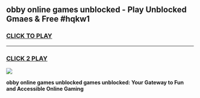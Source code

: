 
## obby online games unblocked - Play Unblocked Gmaes & Free #hqkw1
<h3>
<a href="https://premium.freeplayer.one?title=obby_online_games_unblocked&ref=03M">CLICK TO PLAY</a></h3>
<hr>

<h3>
<a href="https://premium.freeplayer.one?title=obby_online_games_unblocked&ref=03M">CLICK 2 PLAY</a>
  
</h3>

<a href="https://premium.freeplayer.one?title=obby_online_games_unblocked&ref=03M"><img src="https://clearcache.store/games.png"></a>


**obby online games unblocked games unblocked: Your Gateway to Fun and Accessible Online Gaming**
